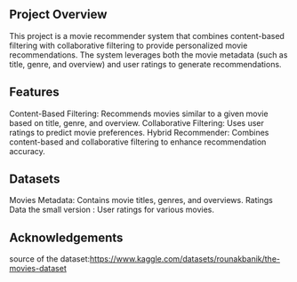 ## Project Overview
This project is a movie recommender system that combines content-based filtering with collaborative filtering to provide personalized movie recommendations. The system leverages both the movie metadata (such as title, genre, and overview) and user ratings to generate recommendations.

## Features
Content-Based Filtering: Recommends movies similar to a given movie based on title, genre, and overview.
Collaborative Filtering: Uses user ratings to predict movie preferences.
Hybrid Recommender: Combines content-based and collaborative filtering to enhance recommendation accuracy.

## Datasets
Movies Metadata: Contains movie titles, genres, and overviews.
Ratings Data the small version : User ratings for various movies.

## Acknowledgements
source of the dataset:https://www.kaggle.com/datasets/rounakbanik/the-movies-dataset
